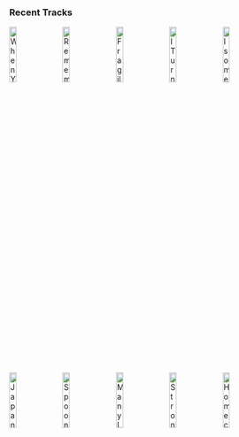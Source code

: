### Recent Tracks
[<img src='https://lastfm.freetls.fastly.net/i/u/300x300/462a88748d374862acdd38a0aab7ab2d.png' width='16%' height='16%' alt='When You Were Young'>](https://www.last.fm/music/the%2bkillers/_/when%2byou%2bwere%2byoung)&nbsp;&nbsp;&nbsp;&nbsp;[<img src='https://lastfm.freetls.fastly.net/i/u/300x300/57393511492f481ad6aab8b68686a070.png' width='16%' height='16%' alt='Remembering Myself'>](https://www.last.fm/music/stephen/_/remembering%2bmyself)&nbsp;&nbsp;&nbsp;&nbsp;[<img src='https://lastfm.freetls.fastly.net/i/u/300x300/5de2e0a52ec89c9cdaea7003345fcc55.png' width='16%' height='16%' alt='Fragile'>](https://www.last.fm/music/prince%2bfox/_/fragile)&nbsp;&nbsp;&nbsp;&nbsp;[<img src='https://lastfm.freetls.fastly.net/i/u/300x300/d0afed9e66e077bd0a4b7a3baa4ac8db.png' width='16%' height='16%' alt='I Turned My Back on the Written Word'>](https://www.last.fm/music/generationals/_/i%2bturned%2bmy%2bback%2bon%2bthe%2bwritten%2bword)&nbsp;&nbsp;&nbsp;&nbsp;[<img src='https://lastfm.freetls.fastly.net/i/u/300x300/f69995fd58c2448dc4df3f2b62a0abb1.png' width='16%' height='16%' alt='Isometric (intro)'>](https://www.last.fm/music/madeon/_/isometric%2b%2528intro%2529)&nbsp;&nbsp;&nbsp;&nbsp;<br>[<img src='https://lastfm.freetls.fastly.net/i/u/300x300/1168bc76c432ccae7839677d268eefb5.png' width='16%' height='16%' alt='Japan'>](https://www.last.fm/music/throttle/_/japan)&nbsp;&nbsp;&nbsp;&nbsp;[<img src='https://lastfm.freetls.fastly.net/i/u/300x300/c61e7d8865668c8d9a4b28892baba425.png' width='16%' height='16%' alt='Spoonful'>](https://www.last.fm/music/grizfolk/_/spoonful)&nbsp;&nbsp;&nbsp;&nbsp;[<img src='https://lastfm.freetls.fastly.net/i/u/300x300/d6d8c43153897507280d6528bf8024b9.png' width='16%' height='16%' alt='Many Lands'>](https://www.last.fm/music/land%2bof%2bcolor/_/many%2blands)&nbsp;&nbsp;&nbsp;&nbsp;[<img src='https://lastfm.freetls.fastly.net/i/u/300x300/3b96418b0b1321fc83a25ce14eea0643.png' width='16%' height='16%' alt='Stronger'>](https://www.last.fm/music/kanye%2bwest/_/stronger)&nbsp;&nbsp;&nbsp;&nbsp;[<img src='https://lastfm.freetls.fastly.net/i/u/300x300/3b96418b0b1321fc83a25ce14eea0643.png' width='16%' height='16%' alt='Homecoming'>](https://www.last.fm/music/kanye%2bwest/_/homecoming)&nbsp;&nbsp;&nbsp;&nbsp;<br>